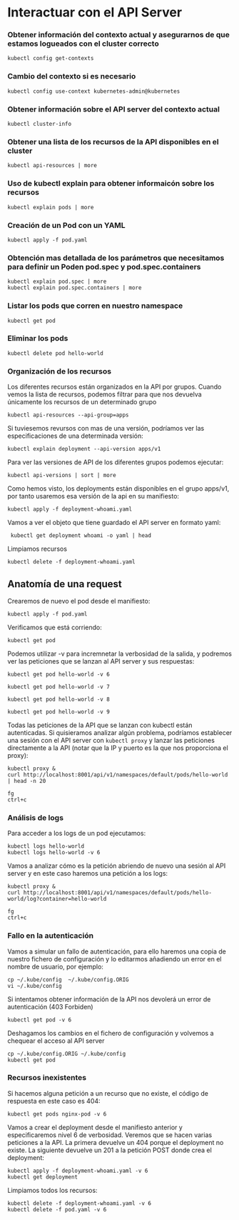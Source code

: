 # Interactuar con el API Server

### Obtener información del contexto actual y asegurarnos de que estamos logueados con el cluster correcto
```
kubectl config get-contexts
```

### Cambio del contexto si es necesario
```
kubectl config use-context kubernetes-admin@kubernetes
```

### Obtener información sobre el API server del contexto actual
```
kubectl cluster-info
```

### Obtener una lista de los recursos de la API disponibles en el cluster
```
kubectl api-resources | more
```



### Uso de kubectl explain para obtener informaicón sobre los recursos
```
kubectl explain pods | more
```

### Creación de un Pod con un YAML
```
kubectl apply -f pod.yaml
```

### Obtención mas detallada de los parámetros que necesitamos para definir un Poden pod.spec y pod.spec.containers
```
kubectl explain pod.spec | more
kubectl explain pod.spec.containers | more
```

### Listar los pods que corren en nuestro namespace
```
kubectl get pod
```

### Eliminar los pods
```
kubectl delete pod hello-world
```

### Organización de los recursos

Los diferentes recursos están organizados en la API por grupos. Cuando vemos la lista de recursos, podemos filtrar para que nos devuelva únicamente los recursos de un determinado grupo
```
kubectl api-resources --api-group=apps
```

Si tuviesemos revursos con mas de una versión, podríamos ver las especificaciones de una determinada versión:
```
kubectl explain deployment --api-version apps/v1
```

Para ver las versiones de API de los diferentes grupos podemos ejecutar:
```
kubectl api-versions | sort | more
```

Como hemos visto, los deployments están disponibles en el grupo apps/v1, por tanto usaremos esa versión de la api en su manifiesto:
```
kubectl apply -f deployment-whoami.yaml
```

Vamos a ver el objeto que tiene guardado el API server en formato yaml:
```
 kubectl get deployment whoami -o yaml | head
 ```

Limpiamos recursos
```
kubectl delete -f deployment-whoami.yaml
```

## Anatomía de una request
Crearemos de nuevo el pod desde el manifiesto:
```
kubectl apply -f pod.yaml
```
Verificamos que está corriendo:
```
kubectl get pod
```
Podemos utilizar -v para incremnetar la verbosidad de la salida, y podremos ver las peticiones que se lanzan al API server y sus respuestas:
```
kubectl get pod hello-world -v 6

kubectl get pod hello-world -v 7

kubectl get pod hello-world -v 8

kubectl get pod hello-world -v 9
```

Todas las peticiones de la API que se lanzan con kubectl están autenticadas. Si quisieramos analizar algún problema, podríamos establecer una sesión con el API server con `kubectl proxy` y lanzar las peticiones directamente a la API (notar que la IP y puerto es la que nos proporciona el proxy):
```
kubectl proxy &
curl http://localhost:8001/api/v1/namespaces/default/pods/hello-world | head -n 20

fg
ctrl+c
```

### Análisis de logs
Para acceder a los logs de un pod ejecutamos:
```
kubectl logs hello-world
kubectl logs hello-world -v 6
```

Vamos a analizar cómo es la petición abriendo de nuevo una sesión al API server y en este caso haremos una petición a los logs:
```
kubectl proxy &
curl http://localhost:8001/api/v1/namespaces/default/pods/hello-world/log?container=hello-world

fg
ctrl+c
```

### Fallo en la autenticación
Vamos a simular un fallo de autenticación, para ello haremos una copia de nuestro fichero de configuración y lo editarmos añadiendo un error en el nombre de usuario, por ejemplo:

```
cp ~/.kube/config  ~/.kube/config.ORIG
vi ~/.kube/config
```
Si intentamos obtener información de la API nos devolerá un error de autenticación (403 Forbiden)
```
kubectl get pod -v 6
```

Deshagamos los cambios en el fichero de configuración y volvemos a chequear el acceso al API server
```
cp ~/.kube/config.ORIG ~/.kube/config
kubectl get pod
```

### Recursos inexistentes
Si hacemos alguna petición a un recurso que no existe, el código de respuesta en este caso es 404:
```
kubectl get pods nginx-pod -v 6
```

Vamos a crear el deployment desde el manifiesto anterior y especificaremos nivel 6 de verbosidad. Veremos que se hacen varias peticiones a la API. La primera devuelve un 404 porque el deployment no existe. La siguiente devuelve un 201 a la petición POST donde crea el deployment:
```
kubectl apply -f deployment-whoami.yaml -v 6
kubectl get deployment
```

Limpiamos todos los recursos:

```
kubectl delete -f deployment-whoami.yaml -v 6
kubectl delete -f pod.yaml -v 6
```
